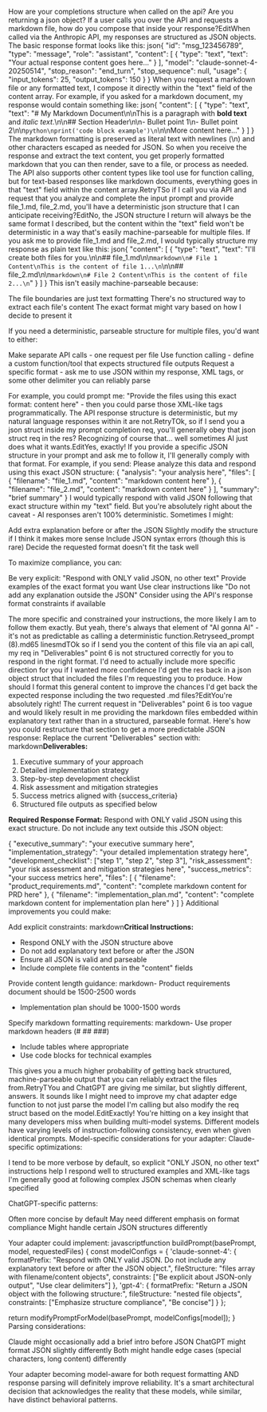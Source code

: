 How are your completions structure when called on the api? Are you returning a json object? If a user calls you over the API and requests a markdown file, how do you compose that inside your response?EditWhen called via the Anthropic API, my responses are structured as JSON objects. The basic response format looks like this:
json{
  "id": "msg_123456789",
  "type": "message",
  "role": "assistant", 
  "content": [
    {
      "type": "text",
      "text": "Your actual response content goes here..."
    }
  ],
  "model": "claude-sonnet-4-20250514",
  "stop_reason": "end_turn",
  "stop_sequence": null,
  "usage": {
    "input_tokens": 25,
    "output_tokens": 150
  }
}
When you request a markdown file or any formatted text, I compose it directly within the "text" field of the content array. For example, if you asked for a markdown document, my response would contain something like:
json{
  "content": [
    {
      "type": "text", 
      "text": "# My Markdown Document\n\nThis is a paragraph with **bold text** and *italic text*.\n\n## Section Header\n\n- Bullet point 1\n- Bullet point 2\n\n```python\nprint('code block example')\n```\n\nMore content here..."
    }
  ]
}
The markdown formatting is preserved as literal text with newlines (\n) and other characters escaped as needed for JSON. So when you receive the response and extract the text content, you get properly formatted markdown that you can then render, save to a file, or process as needed.
The API also supports other content types like tool use for function calling, but for text-based responses like markdown documents, everything goes in that "text" field within the content array.RetryTSo if I call you via API and request that you analyze and complete the input prompt and provide file_1.md, file_2.md, you'll have a deterministic json structure that I can anticipate receiving?EditNo, the JSON structure I return will always be the same format I described, but the content within the "text" field won't be deterministic in a way that's easily machine-parseable for multiple files.
If you ask me to provide file_1.md and file_2.md, I would typically structure my response as plain text like this:
json{
  "content": [
    {
      "type": "text",
      "text": "I'll create both files for you.\n\n## file_1.md\n\n```markdown\n# File 1 Content\nThis is the content of file 1...\n```\n\n## file_2.md\n\n```markdown\n# File 2 Content\nThis is the content of file 2...\n```"
    }
  ]
}
This isn't easily machine-parseable because:

The file boundaries are just text formatting
There's no structured way to extract each file's content
The exact format might vary based on how I decide to present it

If you need a deterministic, parseable structure for multiple files, you'd want to either:

Make separate API calls - one request per file
Use function calling - define a custom function/tool that expects structured file outputs
Request a specific format - ask me to use JSON within my response, XML tags, or some other delimiter you can reliably parse

For example, you could prompt me: "Provide the files using this exact format: <file name='file_1.md'>content here</file>" - then you could parse those XML-like tags programmatically.
The API response structure is deterministic, but my natural language responses within it are not.RetryTOk, so if I send you a json struct inside my prompt completion req, you'll generally obey that json struct req in the res? Recognizing of course that... well sometimes AI just does what it wants.EditYes, exactly! If you provide a specific JSON structure in your prompt and ask me to follow it, I'll generally comply with that format. For example, if you send:
Please analyze this data and respond using this exact JSON structure:
{
  "analysis": "your analysis here",
  "files": [
    {
      "filename": "file_1.md",
      "content": "markdown content here"
    },
    {
      "filename": "file_2.md", 
      "content": "markdown content here"
    }
  ],
  "summary": "brief summary"
}
I would typically respond with valid JSON following that exact structure within my "text" field.
But you're absolutely right about the caveat - AI responses aren't 100% deterministic. Sometimes I might:

Add extra explanation before or after the JSON
Slightly modify the structure if I think it makes more sense
Include JSON syntax errors (though this is rare)
Decide the requested format doesn't fit the task well

To maximize compliance, you can:

Be very explicit: "Respond with ONLY valid JSON, no other text"
Provide examples of the exact format you want
Use clear instructions like "Do not add any explanation outside the JSON"
Consider using the API's response format constraints if available

The more specific and constrained your instructions, the more likely I am to follow them exactly. But yeah, there's always that element of "AI gonna AI" - it's not as predictable as calling a deterministic function.Retryseed_prompt (8).md65 linesmdTOk so if I send you the content of this file via an api call, my req in "Deliverables" point 6 is not structured correctly for you to respond in the right format. I'd need to actually include more specific direction for you if I wanted more confidence I'd get the res back in a json object struct that included the files I'm requesting you to produce. How should I format this general content to improve the chances I'd get back the expected response including the two requested .md files?EditYou're absolutely right! The current request in "Deliverables" point 6 is too vague and would likely result in me providing the markdown files embedded within explanatory text rather than in a structured, parseable format.
Here's how you could restructure that section to get a more predictable JSON response:
Replace the current "Deliverables" section with:
markdown**Deliverables:**
1. Executive summary of your approach
2. Detailed implementation strategy  
3. Step-by-step development checklist
4. Risk assessment and mitigation strategies
5. Success metrics aligned with {success_criteria}
6. Structured file outputs as specified below

**Required Response Format:**
Respond with ONLY valid JSON using this exact structure. Do not include any text outside this JSON object:

{
  "executive_summary": "your executive summary here",
  "implementation_strategy": "your detailed implementation strategy here", 
  "development_checklist": ["step 1", "step 2", "step 3"],
  "risk_assessment": "your risk assessment and mitigation strategies here",
  "success_metrics": "your success metrics here",
  "files": [
    {
      "filename": "product_requirements.md",
      "content": "complete markdown content for PRD here"
    },
    {
      "filename": "implementation_plan.md", 
      "content": "complete markdown content for implementation plan here"
    }
  ]
}
Additional improvements you could make:

Add explicit constraints:
markdown**Critical Instructions:**
- Respond ONLY with the JSON structure above
- Do not add explanatory text before or after the JSON
- Ensure all JSON is valid and parseable
- Include complete file contents in the "content" fields

Provide content length guidance:
markdown- Product requirements document should be 1500-2500 words
- Implementation plan should be 1000-1500 words

Specify markdown formatting requirements:
markdown- Use proper markdown headers (# ## ###)
- Include tables where appropriate
- Use code blocks for technical examples


This gives you a much higher probability of getting back structured, machine-parseable output that you can reliably extract the files from.RetryTYou and ChatGPT are giving me similar, but slightly different, answers. It sounds like I might need to improve my chat adapter edge function to not just parse the model I'm calling but also modify the req struct based on the model.EditExactly! You're hitting on a key insight that many developers miss when building multi-model systems. Different models have varying levels of instruction-following consistency, even when given identical prompts.
Model-specific considerations for your adapter:
Claude-specific optimizations:

I tend to be more verbose by default, so explicit "ONLY JSON, no other text" instructions help
I respond well to structured examples and XML-like tags
I'm generally good at following complex JSON schemas when clearly specified

ChatGPT-specific patterns:

Often more concise by default
May need different emphasis on format compliance
Might handle certain JSON structures differently

Your adapter could implement:
javascriptfunction buildPrompt(basePrompt, model, requestedFiles) {
  const modelConfigs = {
    'claude-sonnet-4': {
      formatPrefix: "Respond with ONLY valid JSON. Do not include any explanatory text before or after the JSON object.",
      fileStructure: "files array with filename/content objects",
      constraints: ["Be explicit about JSON-only output", "Use clear delimiters"]
    },
    'gpt-4': {
      formatPrefix: "Return a JSON object with the following structure:",
      fileStructure: "nested file objects",
      constraints: ["Emphasize structure compliance", "Be concise"]
    }
  };
  
  return modifyPromptForModel(basePrompt, modelConfigs[model]);
}
Parsing considerations:

Claude might occasionally add a brief intro before JSON
ChatGPT might format JSON slightly differently
Both might handle edge cases (special characters, long content) differently

Your adapter becoming model-aware for both request formatting AND response parsing will definitely improve reliability. It's a smart architectural decision that acknowledges the reality that these models, while similar, have distinct behavioral patterns.